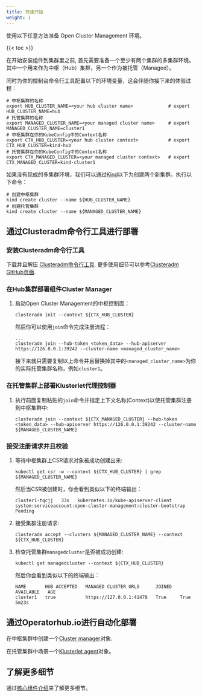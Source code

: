 ```yaml
---
title: 快速开始
weight: 1
---
```


使用以下任意方法准备 Open Cluster Management 环境。

<!-- spellchecker-disable -->

{{< toc >}}

在开始安装组件到集群里之前, 首先需要准备一个至少有两个集群的多集群环境。 其中一个用来作为中枢（Hub）集群，另一个作为被托管（Managed）。

同时为你的控制台命令行工具配置以下的环境变量，这会伴随你接下来的体验过程：

```Shell
# 中枢集群的名称
export HUB_CLUSTER_NAME=<your hub cluster name>             # export HUB_CLUSTER_NAME=hub
# 托管集群的名称
export MANAGED_CLUSTER_NAME=<your managed cluster name>     # export MANAGED_CLUSTER_NAME=cluster1
# 中枢集群在你的KubeConfig中的Context名称
export CTX_HUB_CLUSTER=<your hub cluster context>           # export CTX_HUB_CLUSTER=kind-hub
# 托管集群在你的KubeConfig中的Context名称
export CTX_MANAGED_CLUSTER=<your managed cluster context>   # export CTX_MANAGED_CLUSTER=kind-cluster1
```

如果没有现成的多集群环境，我们可以通过[Kind](https://kind.sigs.k8s.io)以下为创建两个新集群。执行以下命令：

```Shell
# 创建中枢集群
kind create cluster --name ${HUB_CLUSTER_NAME}
# 创建托管集群
kind create cluster --name ${MANAGED_CLUSTER_NAME}
```

## 通过Clusteradm命令行工具进行部署

### 安装Clusteradm命令行工具

下载并且解压 [Clusteradm命令行工具](https://github.com/open-cluster-management-io/clusteradm/releases/latest). 更多使用细节可以参考[Clusteradm GitHub页面](https://github.com/open-cluster-management-io/clusteradm/blob/main/README.md#quick-start).

### 在Hub集群部署组件Cluster Manager

1. 启动Open Cluster Management的中枢控制面：

   ```Shell
   clusteradm init --context ${CTX_HUB_CLUSTER}
   ```

   然后你可以使用`join`命令完成注册流程：

   ```Shell
   ...
   clusteradm join --hub-token <token_data> --hub-apiserver https://126.0.0.1:39242 --cluster-name <managed_cluster_name>
   ```

   接下来就只需要复制以上命令并且替换掉其中的`<managed_cluster_name>`为你的实际托管集群名称，例如`cluster1`。

### 在托管集群上部署Klusterlet代理控制器

1. 执行前面复制粘贴的`join`命令并指定上下文名称(Context)以使托管集群注册到中枢集群中:

   ```Shell
   clusteradm join --context ${CTX_MANAGED_CLUSTER} --hub-token <token_data> --hub-apiserver https://126.0.0.1:39242 --cluster-name ${MANAGED_CLUSTER_NAME}
   ```

### 接受注册请求并且校验 

1. 等待中枢集群上CSR请求对象被成功创建出来:

   ```Shell
   kubectl get csr -w --context ${CTX_HUB_CLUSTER} | grep ${MANAGED_CLUSTER_NAME}
   ```

   然后当CSR被创建时，你会看到类似以下的终端输出：

   ```Shell
   cluster1-tqcjj   33s   kubernetes.io/kube-apiserver-client   system:serviceaccount:open-cluster-management:cluster-bootstrap   Pending
   ```

2. 接受集群注册请求:

   ```Shell
   clusteradm accept --clusters ${MANAGED_CLUSTER_NAME} --context ${CTX_HUB_CLUSTER}
   ```

3. 检查托管集群`managedcluster`是否被成功创建:

   ```Shell
   kubectl get managedcluster --context ${CTX_HUB_CLUSTER}
   ```

   然后你会看到类似以下的终端输出：

   ```Shell
   NAME       HUB ACCEPTED   MANAGED CLUSTER URLS      JOINED   AVAILABLE   AGE
   cluster1   true           https://127.0.0.1:41478   True     True        5m23s
   ```

## 通过Operatorhub.io进行自动化部署

在中枢集群中创建一个[Cluster manager](https://operatorhub.io/operator/cluster-manager)对象.

在托管集群中场景一个[Klusterlet agent](https://operatorhub.io/operator/klusterlet)对象。

## 了解更多细节

通过[核心组件介绍](/getting-started/core)来了解更多细节。
